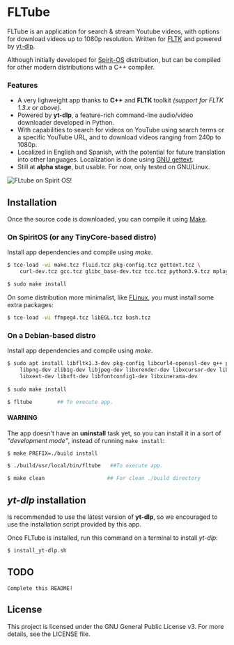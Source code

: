 # FLTube

FLTube is an application for search & stream Youtube videos, with options for download videos up to 1080p resolution. Written for [FLTK](https://www.fltk.org/) and powered by [yt-dlp](https://github.com/yt-dlp/yt-dlp).

Although initially developed for [Spirit-OS](https://spirit-os.sourceforge.io/) distribution, but can be compiled for other modern distributions with a C++ compiler.

### Features
- A very lighweight app thanks to **C++** and **FLTK** toolkit *(support for FLTK 1.3.x or above)*.
- Powered by **yt-dlp**, a feature-rich command-line audio/video downloader developed in Python.
- With capabilities to search for videos on YouTube using search terms or a specific YouTube URL, and to download videos ranging from 240p to 1080p.
- Localized in English and Spanish, with the potential for future translation into other languages. Localization is done using [GNU gettext](https://www.gnu.org/software/gettext/).
- Still at **alpha stage**, but usable. For now, only tested on GNU/Linux.

![FLtube on Spirit OS!](https://i.postimg.cc/zXyrVV4S/fltube-screenshot-1.png "Fltube")

## Installation

Once the source code is downloaded, you can compile it using [Make](https://www.gnu.org/software/make/).

### On SpiritOS (or any TinyCore-based distro)

Install app dependencies and compile using *make*.

```bash
$ tce-load -wi make.tcz fluid.tcz pkg-config.tcz gettext.tcz \ 
    curl-dev.tcz gcc.tcz glibc_base-dev.tcz tcc.tcz python3.9.tcz mplayer-cli.tcz 

$ sudo make install
```

On some distribution more minimalist, like [FLinux](https://flinux-distro.sourceforge.io/), you must install some extra packages: 
```bash
$ tce-load -wi ffmpeg4.tcz libEGL.tcz bash.tcz
``` 

### On a Debian-based distro

Install app dependencies and compile using *make*.
```bash
$ sudo apt install libfltk1.3-dev pkg-config libcurl4-openssl-dev g++ python3 \
    libpng-dev zlib1g-dev libjpeg-dev libxrender-dev libxcursor-dev libxfixes-dev \
    libxext-dev libxft-dev libfontconfig1-dev libxinerama-dev
    
$ sudo make install

$ fltube        ## To execute app.
```

#### WARNING

The app doesn't have an **uninstall** task yet, so you can install it in a sort of *"development mode"*, instead of running `make install`:

```bash
$ make PREFIX=./build install

$ ./build/usr/local/bin/fltube   ##To execute app.

$ make clean                    ## For clean ./build directory
```

## *yt-dlp* installation

Is recommended to use the latest version of **yt-dlp**, so we encouraged to use the installation script provided by this app.

Once FLTube is installed, run this command on a terminal to install *yt-dlp*:
```bash
$ install_yt-dlp.sh
```

## TODO
    
    Complete this README!

## License

This project is licensed under the GNU General Public License v3. For more details, see the LICENSE file.

